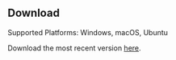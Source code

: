 ## Download
Supported Platforms: Windows, macOS, Ubuntu

Download the most recent version [here](https://github.com/hermiteve/PaintRogue/releases).
